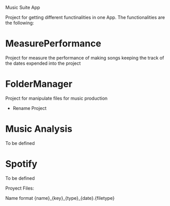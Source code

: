 Music Suite App

Project for getting different functinalities in one App.
The functionalities are the following:

# MeasurePerformance
Project for measure the performance of making songs keeping the track of the dates expended into the project

# FolderManager
Project for manipulate files for music production
  - Rename Project

# Music Analysis
To be defined

# Spotify
To be defined

Proyect Files:

Name format
{name}\_{key}\_{type}_{date}.{filetype}
